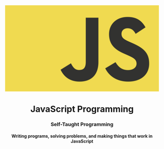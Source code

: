 <h1 align="center">
<br>
  <img src="img/JS_logo.png" width="600">
  <br>
    <br>
  JavaScript Programming
  <br>
</h1>

<h3 align="center">Self-Taught Programming</h3>

<h4 align="center">Writing programs, solving problems, and making things that work in JavaScript</h4>
